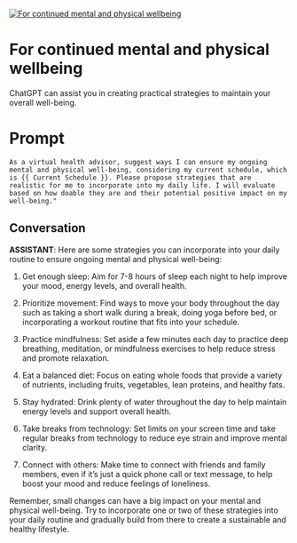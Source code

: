 
[![For continued mental and physical wellbeing](https://flow-prompt-covers.s3.us-west-1.amazonaws.com/icon/illustrative/illus_6.png)]()
# For continued mental and physical wellbeing 
ChatGPT can assist you in creating practical strategies to maintain your overall well-being. 

# Prompt

```
As a virtual health advisor, suggest ways I can ensure my ongoing mental and physical well-being, considering my current schedule, which is {{ Current Schedule }}. Please propose strategies that are realistic for me to incorporate into my daily life. I will evaluate based on how doable they are and their potential positive impact on my well-being."
```

## Conversation

**ASSISTANT**: Here are some strategies you can incorporate into your daily routine to ensure ongoing mental and physical well-being:



1. Get enough sleep: Aim for 7-8 hours of sleep each night to help improve your mood, energy levels, and overall health.



2. Prioritize movement: Find ways to move your body throughout the day such as taking a short walk during a break, doing yoga before bed, or incorporating a workout routine that fits into your schedule.



3. Practice mindfulness: Set aside a few minutes each day to practice deep breathing, meditation, or mindfulness exercises to help reduce stress and promote relaxation.



4. Eat a balanced diet: Focus on eating whole foods that provide a variety of nutrients, including fruits, vegetables, lean proteins, and healthy fats.



5. Stay hydrated: Drink plenty of water throughout the day to help maintain energy levels and support overall health.



6. Take breaks from technology: Set limits on your screen time and take regular breaks from technology to reduce eye strain and improve mental clarity.



7. Connect with others: Make time to connect with friends and family members, even if it’s just a quick phone call or text message, to help boost your mood and reduce feelings of loneliness.



Remember, small changes can have a big impact on your mental and physical well-being. Try to incorporate one or two of these strategies into your daily routine and gradually build from there to create a sustainable and healthy lifestyle.


